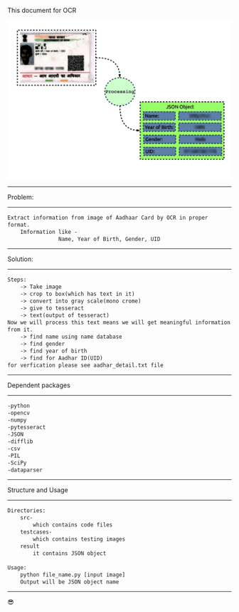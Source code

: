 This document for OCR

![Aadhaar to JSON](AadhaarCardOCR1.jpg?raw=true "Aadhaar Card image")

*****************************************************
Problem:
*****************************************************
	Extract information from image of Aadhaar Card by OCR in proper format.
		Imformation like - 
					Name, Year of Birth, Gender, UID


*****************************************************
Solution:
*****************************************************
	Steps:
		-> Take image
		-> crop to box(which has text in it)
		-> convert into gray scale(mono crome)
		-> give to tesseract
		-> text(output of tesseract)
	Now we will process this text means we will get meaningful information from it.
		-> find name using name database
		-> find gender
		-> find year of birth
		-> find for Aadhar ID(UID)
	for verfication please see aadhar_detail.txt file
	
*****************************************************
Dependent packages
*****************************************************
	-python
	-opencv
	-numpy
	-pytesseract
	-JSON
	-difflib
	-csv
	-PIL
	-SciPy
	-dataparser


*****************************************************
Structure and Usage
*****************************************************
	Directories:
		src-
			which contains code files		
		testcases-
			which contains testing images
		result
			it contains JSON object
			
	Usage:
		python file_name.py [input image]
		Output will be JSON object name
*****************************************************
:sunglasses:
